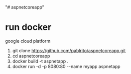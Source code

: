 "# aspnetcoreapp" 

# run docker

google cloud platform

1. git clone https://github.com/pablrito/aspnetcoreapp.git
2. cd aspnetcoreapp
3. docker build -t aspnetapp .
4. docker run -d -p 8080:80 --name myapp aspnetapp